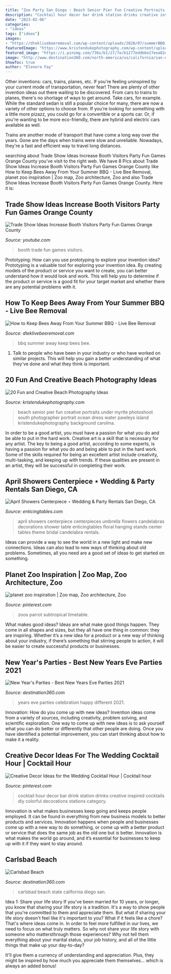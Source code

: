 ```yaml
---
title: "Zoo Party San Diego : Beach Senior Pier Fun Creative Portraits Under Myrtle Photoshoot South Photographer Portrait Ocean Dress Water Pawleys Island Kristendukephotography Background Carolina"
description: "Cocktail hour decor bar drink station drinks creative inspired cocktails diy colorful decorations stations category"
date: "2023-02-06"
categories:
- "ideas"
tags: ["ideas"]
images:
- "https://dteklivebeeremoval.com/wp-content/uploads/2020/07/summerBBQ.jpeg"
featuredImage: "https://www.kristendukephotography.com/wp-content/uploads/2015/03/under-the-pier-e1427817239204.jpg"
featured_image: "https://i.pinimg.com/736x/b1/27/7e/b1277eddb6e27eea82d698865fe28b3e--wedding-fayre-diy-wedding.jpg"
image: "http://www.destination360.com/north-america/us/california/san-diego/images/s/carlsbad-state-beach.jpg"
ShowToc: true
author: "Elenora Fay"
---
```



Other inventions: cars, trains, planes, etc.
If you're feeling uninspired by your current mode of transportation, never fear! There are plenty of other invention ideas out there waiting to be discovered. From cars to trains to planes, there's no shortage of ways to get around.
Take cars, for example. While the standard sedan is still a popular choice for many, there are now a variety of other options to choose from. If you're looking for something with a little more pizazz, you could go for a convertible or a sports car. Or, if you're wanting to be more eco-friendly, there are hybrid and electric cars available as well.

Trains are another mode of transport that have come a long way over the years. Gone are the days when trains were slow and unreliable. Nowadays, they're a fast and efficient way to travel long distances.

	

		
searching about Trade Show Ideas Increase Booth Visitors Party Fun Games Orange County you've visit to the right web. We have 8 Pics about Trade Show Ideas Increase Booth Visitors Party Fun Games Orange County like How to Keep Bees Away From Your Summer BBQ - Live Bee Removal, planet zoo inspiration | Zoo map, Zoo architecture, Zoo and also Trade Show Ideas Increase Booth Visitors Party Fun Games Orange County. Here it is:
		
    
## Trade Show Ideas Increase Booth Visitors Party Fun Games Orange County

<img loading=lazy src="https://i.ytimg.com/vi/cxfOTZDINkc/hqdefault.jpg" onerror="this.onerror=null;this.src='https://tse2.mm.bing.net/th?id=OIP.eedO3E6h4xk8_u6gZz8aBAHaFj&amp;pid=15.1';" alt="Trade Show Ideas Increase Booth Visitors Party Fun Games Orange County">

_Source: youtube.com_

>booth trade fun games visitors. 

	

Prototyping: How can you use prototyping to explore your invention idea?
Prototyping is a valuable tool for exploring your invention idea. By creating models of the product or service you want to create, you can better understand how it would look and work. This will help you to determine if the product or service is a good fit for your target market and whether there are any potential problems with it.

    
## How To Keep Bees Away From Your Summer BBQ - Live Bee Removal

<img loading=lazy src="https://dteklivebeeremoval.com/wp-content/uploads/2020/07/summerBBQ.jpeg" onerror="this.onerror=null;this.src='https://tse2.mm.bing.net/th?id=OIP.lhEun1qZt3pINX8q4oimPAHaE8&amp;pid=15.1';" alt="How to Keep Bees Away From Your Summer BBQ - Live Bee Removal">

_Source: dteklivebeeremoval.com_

>bbq summer away keep bees bee. 

	

1. Talk to people who have been in your industry or who have worked on similar projects. This will help you gain a better understanding of what they've done and what they think is important.

    
## 20 Fun And Creative Beach Photography Ideas

<img loading=lazy src="https://www.kristendukephotography.com/wp-content/uploads/2015/03/under-the-pier-e1427817239204.jpg" onerror="this.onerror=null;this.src='https://tse1.mm.bing.net/th?id=OIP.ceYP7DR5oVtannhbXPUD2QHaKX&amp;pid=15.1';" alt="20 Fun and Creative Beach Photography Ideas">

_Source: kristendukephotography.com_

>beach senior pier fun creative portraits under myrtle photoshoot south photographer portrait ocean dress water pawleys island kristendukephotography background carolina. 

	

In order to be a good artist, you must have a passion for what you do and be able to put in the hard work.
Creative art is a skill that is necessary for any artist. The key to being a good artist, according to some experts, is having a passion for what you do and being able to put in the hard work. Some of the skills required for being an excellent artist include creativity, multi-tasking, and keeping up with trends. If these qualities are present in an artist, they will be successful in completing their work.

    
## April Showers Centerpiece ⋆ Wedding &amp; Party Rentals San Diego, CA

<img loading=lazy src="https://enticingtables.com/wp-content/uploads/2015/04/April-Showers-3-wedding-centerpiece-and-candelabras-500x750.jpg" onerror="this.onerror=null;this.src='https://tse2.mm.bing.net/th?id=OIP.Q35RI38ANsXaevZ70LndnAHaLH&amp;pid=15.1';" alt="April Showers Centerpiece ⋆ Wedding &amp; Party Rentals San Diego, CA">

_Source: enticingtables.com_

>april showers centerpiece centerpieces umbrella flowers candelabras decorations shower table enticingtables floral hanging stands center tables theme bridal candelabra rentals. 

	

Ideas can provide a way to see the world in a new light and make new connections. Ideas can also lead to new ways of thinking about old problems. Sometimes, all you need are a good set of ideas to get started on something.

    
## Planet Zoo Inspiration | Zoo Map, Zoo Architecture, Zoo

<img loading=lazy src="https://i.pinimg.com/736x/0d/0f/30/0d0f30acce8aabc9bcb33f7d5b78c512.jpg" onerror="this.onerror=null;this.src='https://tse4.mm.bing.net/th?id=OIP.ju_jPL0HEGTMzXzvP9aijgHaGs&amp;pid=15.1';" alt="planet zoo inspiration | Zoo map, Zoo architecture, Zoo">

_Source: pinterest.com_

>zoos parrot subtropical timetable. 

	

What makes good ideas?
Ideas are what make good things happen. They come in all shapes and sizes, but they all have one thing in common: they are inspiring. Whether it’s a new idea for a product or a new way of thinking about your industry, if there’s something that stirring people to action, it will be easier to create successful products or businesses.

    
## New Year&#039;s Parties - Best New Years Eve Parties 2021

<img loading=lazy src="http://www.destination360.com/travel/new-years/images/s/new-years-eve-party-ideas.jpg" onerror="this.onerror=null;this.src='https://tse2.mm.bing.net/th?id=OIP.ApuxGNTaZsJOZCp3wMGelgHaFU&amp;pid=15.1';" alt="New Year&#039;s Parties - Best New Years Eve Parties 2021">

_Source: destination360.com_

>years eve parties celebration happy different 2021. 

	

Innovation: How do you come up with new ideas?
Invention ideas come from a variety of sources, including creativity, problem solving, and scientific exploration. One way to come up with new ideas is to ask yourself what you can do better or differently that other people are doing. Once you have identified a potential improvement, you can start thinking about how to make it a reality.

    
## Creative Decor Ideas For The Wedding Cocktail Hour | Cocktail Hour

<img loading=lazy src="https://i.pinimg.com/736x/b1/27/7e/b1277eddb6e27eea82d698865fe28b3e--wedding-fayre-diy-wedding.jpg" onerror="this.onerror=null;this.src='https://tse2.mm.bing.net/th?id=OIP.m7qdz2tPlbqsub7wbzRhMwHaKH&amp;pid=15.1';" alt="Creative Decor Ideas for the Wedding Cocktail Hour | Cocktail hour">

_Source: pinterest.com_

>cocktail hour decor bar drink station drinks creative inspired cocktails diy colorful decorations stations category. 

	

Innovation is what makes businesses keep going and keeps people employed. It can be found in everything from new business models to better products and services. Innovation happens when people and businesses come up with a new way to do something, or come up with a better product or service that does the same job as the old one but is better. Innovation is what makes the world go around, and it’s essential for businesses to keep up with it if they want to stay around.

    
## Carlsbad Beach

<img loading=lazy src="http://www.destination360.com/north-america/us/california/san-diego/images/s/carlsbad-state-beach.jpg" onerror="this.onerror=null;this.src='https://tse1.mm.bing.net/th?id=OIP.xhPmIoObkyXQ0d4RPHBx5AHaFU&amp;pid=15.1';" alt="Carlsbad Beach">

_Source: destination360.com_

>carlsbad beach state california diego san. 

	

Idea 1: Share your life story
If you've been married for 10 years, or longer, you know that sharing your life story is a tradition. It's a way to show people that you're committed to them and appreciate them. But what if sharing your life story doesn't feel like it's important to you? What if it feels like a chore?
That's where ideas come in. In order to feel more fulfilled in our lives, we need to focus on what truly matters. So why not share your life story with someone who mattersthrough those experiences? Why not tell them everything about your marital status, your job history, and all of the little things that make up your day-to-day?

It'll give them a currency of understanding and appreciation. Plus, they might be inspired by how much you appreciate them themselves... which is always an added bonus!

